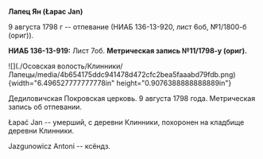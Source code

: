 **Лапец Ян (Łapаc Jan)**

9 августа 1798 г -- отпевание (НИАБ 136-13-920, лист 6об, №1/1800-б
(ориг)).

**НИАБ 136-13-919:** Лист 7об. **Метрическая запись №11/1798-у (ориг).**

![](./Осовская волость/Клинники/Лапецы/media/4b654175ddc941478d472cfc2bea5faaabd79fdb.png){width="6.496527777777778in"
height="0.9076388888888889in"}

Дедиловичская Покровская церковь. 9 августа 1798 года. Метрическая
запись об отпевании.

Łapać Jan -- умерший, с деревни Клинники, похоронен на кладбище деревни
Клинники.

Jazgunowicz Antoni -- ксёндз.
